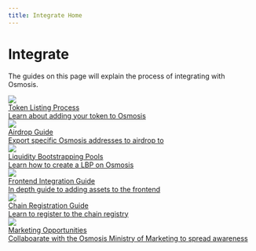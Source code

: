 ```yaml
---
title: Integrate Home
---
```


# Integrate

The guides on this page will explain the process of integrating with Osmosis.


<div class="cards twoColumn">
  <a href="token-listings.html" class="card">
    <img src="/img/coin.svg" class="filter-icon"/>
    <div class="title">
     Token Listing Process
    </div>
    <div class="text">
      Learn about adding your token to Osmosis
    </div>
  </a>
  <a href="airdrops.html" class="card">
    <img src="/img/parachute.svg" class="filter-icon"/>
    <div class="title">
     Airdrop Guide
    </div>
    <div class="text">
      Export specific Osmosis addresses to airdrop to
    </div>
  </a>
  <a href="lbp.html" class="card">
    <img src="/img/pool.svg" class="filter-icon"/>
    <div class="title">
     Liquidity Bootstrapping Pools
    </div>
    <div class="text">
      Learn how to create a LBP on Osmosis
    </div>
  </a>
    <a href="frontend.html" class="card">
    <img src="/img/frontend.svg" class="filter-icon"/>
    <div class="title">
     Frontend Integration Guide 
    </div>
    <div class="text">
      In depth guide to adding assets to the frontend
    </div>
  </a>
    <a href="registration.html" class="card">
    <img src="/img/registration.svg" class="filter-icon"/>
    <div class="title">
     Chain Registration Guide
    </div>
    <div class="text">
      Learn to register to the chain registry
    </div>
  </a>
      <a href="marketing.html" class="card">
    <img src="/img/marketing.svg" class="filter-icon"/>
    <div class="title">
     Marketing Opportunities
    </div>
    <div class="text">
      Collaboarate with the Osmosis Ministry of Marketing to spread awareness
    </div>
  </a>

</div>

